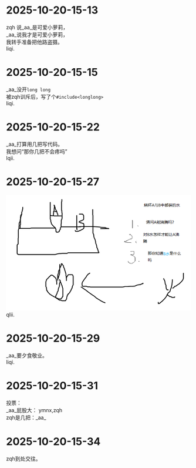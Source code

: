 # 2025-10-20-15-13
zqh 说\_aa\_是可爱小萝莉，\
\_aa\_说我才是可爱小萝莉，\
我转手准备把他路盗摄。\
liqi.
# 2025-10-20-15-15
\_aa\_没开`long long`\
被zqh训斥后，写了个`#include<longlong>`\
liqi.
# 2025-10-20-15-22
\_aa\_打算用几把写代码。\
我想问“那你几把不会疼吗”\
lqii.
# 2025-10-20-15-27
![](liqi1.png)\
qlii.
# 2025-10-20-15-29
\_aa\_要夕食敬业。\
liqi.
# 2025-10-20-15-31
投票：\
\_aa\_屁股大： ymnx,zqh\
zqh是几把：\_aa\_
# 2025-10-20-15-34
zqh到处交往。